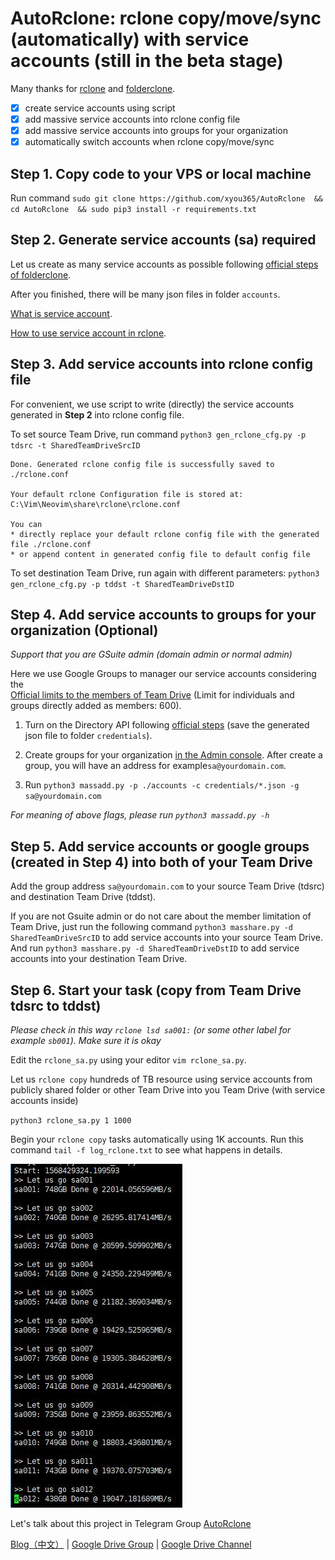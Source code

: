# AutoRclone: rclone copy/move/sync (automatically) with service accounts (still in the beta stage)
Many thanks for [rclone](https://rclone.org/) and [folderclone](https://github.com/Spazzlo/folderclone).

- [x] create service accounts using script
- [x] add massive service accounts into rclone config file
- [x] add massive service accounts into groups for your organization
- [x] automatically switch accounts when rclone copy/move/sync 

Step 1. Copy code to your VPS or local machine
---------------------------------
Run command 
`sudo git clone https://github.com/xyou365/AutoRclone 
&& cd AutoRclone 
&& sudo pip3 install -r requirements.txt`

Step 2. Generate service accounts (sa) required
---------------------------------
Let us create as many service accounts as possible following [official steps of folderclone](https://github.com/Spazzlo/folderclone/blob/master/README_multifolderclone.md#steps-to-setup-multifactorypy). 

After you finished, there will be many json files in folder `accounts`.

[What is service account](https://cloud.google.com/iam/docs/service-accounts).

[How to use service account in rclone](https://rclone.org/drive/#service-account-support).


Step 3. Add service accounts into rclone config file
---------------------------------
For convenient, we use script to write (directly) the service accounts generated in **Step 2** into rclone config file.

To set source Team Drive, run command `python3 gen_rclone_cfg.py -p tdsrc -t SharedTeamDriveSrcID`
```
Done. Generated rclone config file is successfully saved to ./rclone.conf

Your default rclone Configuration file is stored at:
C:\Vim\Neovim\share\rclone\rclone.conf

You can
* directly replace your default rclone config file with the generated file ./rclone.conf
* or append content in generated config file to default config file
```
To set destination Team Drive, run again with different parameters: `python3 gen_rclone_cfg.py -p tddst -t SharedTeamDriveDstID`

Step 4. Add service accounts to groups for your organization (Optional)
---------------------------------
_Support that you are GSuite admin (domain admin or normal admin)_

Here we use Google Groups to manager our service accounts considering the  
[Official limits to the members of Team Drive](https://support.google.com/a/answer/7338880?hl=en) (Limit for individuals and groups directly added as members: 600).

1. Turn on the Directory API following [official steps](https://developers.google.com/admin-sdk/directory/v1/quickstart/python) (save the generated json file to folder `credentials`).

2. Create groups for your organization [in the Admin console](https://support.google.com/a/answer/33343?hl=en). After create a group, you will have an address for example`sa@yourdomain.com`.

3. Run `python3 massadd.py -p ./accounts -c credentials/*.json -g sa@yourdomain.com`

_For meaning of above flags, please run `python3 massadd.py -h`_

Step 5. Add service accounts or google groups (created in Step 4) into both of your Team Drive
---------------------------------
Add the group address `sa@yourdomain.com` to your source Team Drive (tdsrc) and destination Team Drive (tddst). 
 
If you are not Gsuite admin or do not care about the member limitation of Team Drive, 
just run the following command `python3 masshare.py -d SharedTeamDriveSrcID` to add service accounts into your source Team Drive.
And run `python3 masshare.py -d SharedTeamDriveDstID` to add service accounts into your destination Team Drive.

Step 6. Start your task (copy from Team Drive tdsrc to tddst)
---------------------------------
_Please check in this way `rclone lsd sa001:` (or some other label for example `sb001`). Make sure it is okay_

Edit the `rclone_sa.py` using your editor `vim rclone_sa.py`.

Let us `rclone copy` hundreds of TB resource using service accounts from publicly shared folder or other Team Drive into you Team Drive (with service accounts inside)

`python3 rclone_sa.py 1 1000`

Begin your `rclone copy` tasks automatically using 1K accounts. Run this command `tail -f log_rclone.txt` to see what happens in details.

![](AutoRclone.jpg)

Let's talk about this project in Telegram Group [AutoRclone](https://t.me/AutoRclone)

[Blog（中文）](https://www.gfan.loan/?p=235) | [Google Drive Group](https://t.me/google_drive) | [Google Drive Channel](https://t.me/gdurl)  



